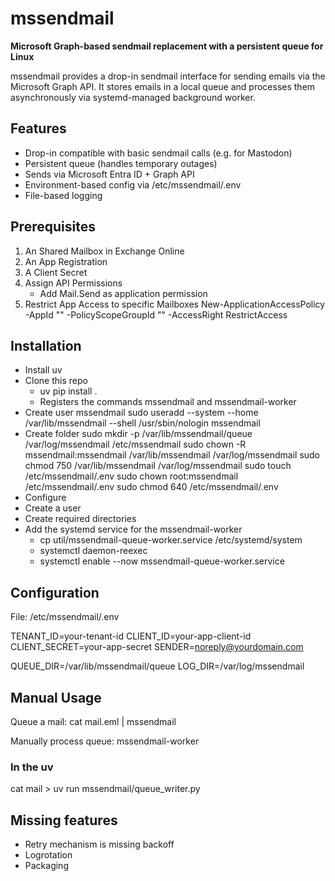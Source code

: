 # mssendmail

**Microsoft Graph-based sendmail replacement with a persistent queue for Linux**

mssendmail provides a drop-in sendmail interface for sending emails via the Microsoft Graph API.
It stores emails in a local queue and processes them asynchronously via systemd-managed background worker.

## Features

- Drop-in compatible with basic sendmail calls (e.g. for Mastodon)
- Persistent queue (handles temporary outages)
- Sends via Microsoft Entra ID + Graph API
- Environment-based config via /etc/mssendmail/.env
- File-based logging

## Prerequisites

1. An Shared Mailbox in Exchange Online
1. An App Registration
2. A Client Secret
3. Assign API Permissions
    * Add Mail.Send as application permission
4. Restrict App Access to specific Mailboxes
    New-ApplicationAccessPolicy -AppId "<client-id>" -PolicyScopeGroupId "<mail-enabled group>" -AccessRight RestrictAccess

## Installation
- Install uv
- Clone this repo
    - uv pip install .
    - Registers the commands mssendmail and mssendmail-worker
- Create user mssendmail
    sudo useradd --system --home /var/lib/mssendmail --shell /usr/sbin/nologin mssendmail
- Create folder
    sudo mkdir -p /var/lib/mssendmail/queue /var/log/mssendmail /etc/mssendmail
    sudo chown -R mssendmail:mssendmail /var/lib/mssendmail /var/log/mssendmail
    sudo chmod 750 /var/lib/mssendmail /var/log/mssendmail
    sudo touch /etc/mssendmail/.env
    sudo chown root:mssendmail /etc/mssendmail/.env
    sudo chmod 640 /etc/mssendmail/.env
- Configure
- Create a user 
- Create required directories
- Add the systemd service for the mssendmail-worker
    - cp util/mssendmail-queue-worker.service /etc/systemd/system
    - systemctl daemon-reexec
    - systemctl enable --now mssendmail-queue-worker.service

## Configuration

File: /etc/mssendmail/.env

TENANT_ID=your-tenant-id
CLIENT_ID=your-app-client-id
CLIENT_SECRET=your-app-secret
SENDER=noreply@yourdomain.com

QUEUE_DIR=/var/lib/mssendmail/queue
LOG_DIR=/var/log/mssendmail

## Manual Usage
Queue a mail:
cat mail.eml | mssendmail

Manually process queue:
mssendmail-worker

### In the uv
cat mail > uv run mssendmail/queue_writer.py


## Missing features

- Retry mechanism is missing backoff
- Logrotation
- Packaging
